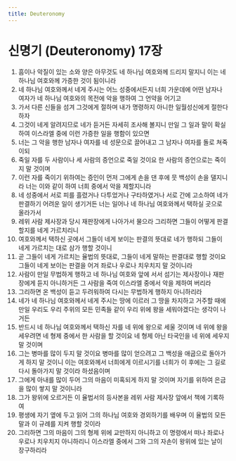 ```yaml
---
title: Deuteronomy
---
```


# 신명기 (Deuteronomy) 17장
1. 흠이나 악질이 있는 소와 양은 아무것도 네 하나님 여호와께 드리지 말지니 이는 네 하나님 여호와께 가증한 것이 됨이니라
1. 네 하나님 여호와께서 네게 주시는 어느 성중에서든지 너희 가운데에 어떤 남자나 여자가 네 하나님 여호와의 목전에 악을 행하여 그 언약을 어기고
1. 가서 다른 신들을 섬겨 그것에게 절하며 내가 명령하지 아니한 일월성신에게 절한다 하자
1. 그것이 네게 알려지므로 네가 듣거든 자세히 조사해 볼지니 만일 그 일과 말이 확실하여 이스라엘 중에 이런 가증한 일을 행함이 있으면
1. 너는 그 악을 행한 남자나 여자를 네 성문으로 끌어내고 그 남자나 여자를 돌로 쳐죽이되
1. 죽일 자를 두 사람이나 세 사람의 증언으로 죽일 것이요 한 사람의 증언으로는 죽이지 말 것이며
1. 이런 자를 죽이기 위하여는 증인이 먼저 그에게 손을 댄 후에 뭇 백성이 손을 댈지니라 너는 이와 같이 하여 너희 중에서 악을 제할지니라
1. 네 성중에서 서로 피를 흘렸거나 다투었거나 구타하였거나 서로 간에 고소하여 네가 판결하기 어려운 일이 생기거든 너는 일어나 네 하나님 여호와께서 택하실 곳으로 올라가서
1. 레위 사람 제사장과 당시 재판장에게 나아가서 물으라 그리하면 그들이 어떻게 판결할지를 네게 가르치리니
1. 여호와께서 택하신 곳에서 그들이 네게 보이는 판결의 뜻대로 네가 행하되 그들이 네게 가르치는 대로 삼가 행할 것이니
1. 곧 그들이 네게 가르치는 율법의 뜻대로, 그들이 네게 말하는 판결대로 행할 것이요 그들이 네게 보이는 판결을 어겨 좌로나 우로나 치우치지 말 것이니라
1. 사람이 만일 무법하게 행하고 네 하나님 여호와 앞에 서서 섬기는 제사장이나 재판장에게 듣지 아니하거든 그 사람을 죽여 이스라엘 중에서 악을 제하여 버리라
1. 그리하면 온 백성이 듣고 두려워하여 다시는 무법하게 행하지 아니하리라
1. 네가 네 하나님 여호와께서 네게 주시는 땅에 이르러 그 땅을 차지하고 거주할 때에 만일 우리도 우리 주위의 모든 민족들 같이 우리 위에 왕을 세워야겠다는 생각이 나거든
1. 반드시 네 하나님 여호와께서 택하신 자를 네 위에 왕으로 세울 것이며 네 위에 왕을 세우려면 네 형제 중에서 한 사람을 할 것이요 네 형제 아닌 타국인을 네 위에 세우지 말 것이며
1. 그는 병마를 많이 두지 말 것이요 병마를 많이 얻으려고 그 백성을 애굽으로 돌아가게 하지 말 것이니 이는 여호와께서 너희에게 이르시기를 너희가 이 후에는 그 길로 다시 돌아가지 말 것이라 하셨음이며
1. 그에게 아내를 많이 두어 그의 마음이 미혹되게 하지 말 것이며 자기를 위하여 은금을 많이 쌓지 말 것이니라
1. 그가 왕위에 오르거든 이 율법서의 등사본을 레위 사람 제사장 앞에서 책에 기록하여
1. 평생에 자기 옆에 두고 읽어 그의 하나님 여호와 경외하기를 배우며 이 율법의 모든 말과 이 규례를 지켜 행할 것이라
1. 그리하면 그의 마음이 그의 형제 위에 교만하지 아니하고 이 명령에서 떠나 좌로나 우로나 치우치지 아니하리니 이스라엘 중에서 그와 그의 자손이 왕위에 있는 날이 장구하리라